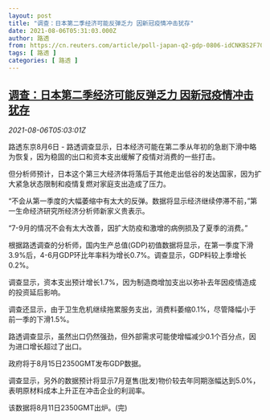 ```yaml
---
layout: post
title: "调查：日本第二季经济可能反弹乏力 因新冠疫情冲击犹存"
date: 2021-08-06T05:31:03.000Z
author: 路透
from: https://cn.reuters.com/article/poll-japan-q2-gdp-0806-idCNKBS2F70FX
tags: [ 路透 ]
categories: [ 路透 ]
---
```

<!--1628227863000-->
[调查：日本第二季经济可能反弹乏力 因新冠疫情冲击犹存](https://cn.reuters.com/article/poll-japan-q2-gdp-0806-idCNKBS2F70FX)
------

<div>
<div><i>2021-08-06T05:03:01Z</i></div><p>路透东京8月6日 - 路透调查显示，日本经济可能在第二季从年初的急剧下滑中略为恢复，因为稳固的出口和资本支出缓解了疫情对消费的一些打击。</p><p>但分析师预计，日本这个第三大经济体将落后于其他走出低谷的发达国家，因为扩大紧急状态限制和疫情复燃对家庭支出造成了压力。</p><p>“不会从第一季度的大幅萎缩中有太大的反弹。数据将显示经济继续停滞不前，”第一生命经济研究所经济分析师新家义贵表示。</p><p>“7-9月的情况不会有太大改善，因扩大防疫和激增的病例损及了夏季的消费。”</p><p>根据路透调查的分析师，国内生产总值(GDP)初值数据将显示，在第一季度下滑3.9%后，4-6月GDP环比年率料为增长0.7%。调查显示，GDP料较上季增长0.2%。</p><p>调查显示，资本支出预计增长1.7%，因为制造商增加支出以弥补去年因疫情造成的投资延后影响。</p><p>调查还显示，由于卫生危机继续拖累服务支出，消费料萎缩0.1%，尽管降幅小于前一季的下滑1.5%。</p><p>路透调查显示，虽然出口仍然强劲，但外部需求可能使增幅减少0.1个百分点，因为进口增长超过了出口。</p><p>政府将于8月15日2350GMT发布GDP数据。</p><p>调查显示，另外的数据预计将显示7月趸售(批发)物价较去年同期涨幅达到5.0%，表明原材料成本上升正在冲击企业的利润率。</p><p>该数据将8月11日2350GMT出炉。(完)</p>
</div>

